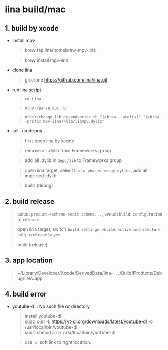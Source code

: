 # iina build/mac
## 1. build by xcode
* install mpv

    > brew tap iina/homebrew-mpv-iina
    
    > brew install mpv-iina

* clone iina

    > git clone https://github.com/iina/iina.git

* run iina script

    > `cd iina`

    > `other/parse_doc.rb`

    > `other/change_lib_dependencies.rb "$(brew --prefix)" "$(brew --prefix mpv-iina)/lib/libmpv.dylib"`

* set .xcodeproj

    > first open iina by xcode

    > remove all .dylib from Frameworks group

    > add all .dylib in `deps/lib` to Frameworks group

    > open iina target, select `build phases->copy dylibs`, add all imported .dylib

    > build (debug)
## 2. build release
> select `product->scheme->edit scheme...`, switch `build configuration` to `release`

> open iina target, switch `build settings->build active architecture only->release` to `yes`

> build (release)

## 3. app location
> ~/Library/Developer/Xcode/DerivedData/iina-`...`/Build/Products/Debug/IINA.app

## 4. build error
* youtube-dl : No such file or directory
    
    > install youtube-dl  
    > sudo curl -L https://yt-dl.org/downloads/latest/youtube-dl -o /usr/local/bin/youtube-dl  
    > sudo chmod a+rx /usr/local/bin/youtube-dl

    > use `ln` soft link to right location.
